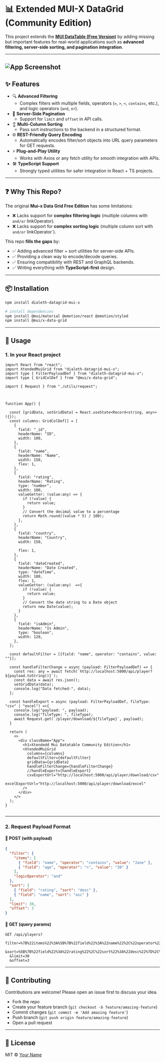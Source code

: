 # 📊 Extended MUI-X DataGrid (Community Edition) 

This project extends the **[MUI DataTable (Free Version)](https://mui.com/x/react-data-grid/)** by adding missing but important features for real-world applications such as **advanced filtering, server-side sorting, and pagination integration**.

---
![App Screenshot](docs/datatable3.png)
---

## ✨ Features

- 🔍 **Advanced Filtering**  
  - Complex filters with multiple fields, operators (`=`, `>`, `<`, `contains`, etc.), and logic operators (`and`, `or`).  
- 📑 **Server-Side Pagination**  
  - Support for `limit` and `offset` in API calls.  
- ↕ **Multi-Column Sorting**  
  - Pass sort instructions to the backend in a structured format.  
- 🌐 **REST-Friendly Query Encoding**  
  - Automatically encodes filter/sort objects into URL query parameters for GET requests.  
- ⚡ **Plug-and-Play Utility**  
  - Works with Axios or any fetch utility for smooth integration with APIs.  
- 🛠️ **TypeScript Support**  
  - Strongly typed utilities for safer integration in React + TS projects.

---

## ❓ Why This Repo?

The original **Mui-x Data Grid Free Edition** has some limitations:
- ❌ Lacks support for **complex filtering logic** (multiple columns with `and/or` linkOperator).  
- ❌ Lacks support for **complex sorting logic** (multiple column sort with `and/or` linkOperator`).  


This repo **fills the gaps** by:
- ✅ Adding advanced filter + sort utilities for server-side APIs.  
- ✅ Providing a clean way to encode/decode queries.  
- ✅ Ensuring compatibility with REST and GraphQL backends.  
- ✅ Writing everything with **TypeScript-first** design.  

---

## 📦 Installation

```bash
npm install dialeth-datagrid-mui-x

# install dependencies
npm install @mui/material @emotion/react @emotion/styled
npm install @mui/x-data-grid

```

---

## 🚀 Usage

### 1. In your React project

```tsx
import React from "react";
import XtendedMuiGrid from "dialeth-datagrid-mui-x";
import type { FilterPayloadDef } from "dialeth-datagrid-mui-x";
import type { GridColDef } from "@mui/x-data-grid";

import { Request } from "./utils/request";



function App() {

  const [gridData, setGridData] = React.useState<Record<string, any>>({});
  const columns: GridColDef[] = [
    {
      field: "_id",
      headerName: "ID",
      width: 100,
    },
    {
      field: "name",
      headerName: "Name",
      width: 150,
      flex: 1,
    },
    {
      field: "rating",
      headerName: "Rating",
      type: "number",
      width: 100,
      valueGetter: (value:any) => {
        if (!value) {
          return value;
        }
        // Convert the decimal value to a percentage
        return Math.round((value * 5) / 100);
      },
    },
    {
      field: "country",
      headerName: "Country",
      width: 150,
  
      flex: 1,
    },
    {
      field: "dateCreated",
      headerName: "Date Created",
      type: "dateTime",
      width: 180,
      flex: 1,
      valueGetter: (value:any)  =>{
        if (!value) {
          return value;
        }
        // Convert the date string to a Date object
        return new Date(value);
      }
    },
    {
      field: "isAdmin",
      headerName: "Is Admin",
      type: "boolean",
      width: 120,
    },
  ];
  
  const defaultFilter = [{field: "name", operator: "contains", value: ""}];

  const handleFilterChange = async (payload: FilterPayloadDef) => {
    const res: any = await fetch(`http://localhost:5000/api/player?${payload.toString()}`);
    const data = await res.json();
    setGridData(data);
    console.log("Data fetched:", data);
  };
  
  const handleExport = async (payload: FilterPayloadDef, fileType: "csv" | "excel") =>{
    console.log("payload: ", payload);
    console.log("fileType: ", fileType);
    await Request.get(`/player/download/${fileType}`, payload);
  }

  return (
    <>
      <div className="App">
        <h1>Xtendedd Mui Datatable Community Edition</h1>
        <XtendedMuiGrid
          columns={columns}
          defaultFilter={defaultFilter}
          gridData={gridData}
          handleFilterChange={handleFilterChange}
          //handleExport={handleExport}
          csvExportUrl="http://localhost:5000/api/player/download/csv"
          excelExportUrl="http://localhost:5000/api/player/download/excel"
        />
      </div>
    </>
  );
}


```

---

### 2. Request Payload Format

#### 🔹 POST (with payload)

```json
{
  "filter": {
    "items": [
      { "field": "name", "operator": "contains", "value": "Jane" },
      { "field": "age", "operator": ">", "value": "30" }
    ],
    "logicOperator": "and"
  },
  "sort": [
    { "field": "rating", "sort": "desc" },
    { "field": "name", "sort": "asc" }
  ],
  "limit": 30,
  "offset": 3
}
```

#### 🔹 GET (query params)

```
GET /api/players?
  filter=%7B%22items%22%3A%5B%7B%22field%22%3A%22name%22%2C%22operator%22%3A%22contains%22%2C%22value%22%3A%22Jane%22%7D%2C%7B%22field%22%3A%22age%22%2C%22operator%22%3A%22%3E%22%2C%22value%22%3A%2230%22%7D%5D%2C%22logicOperator%22%3A%22and%22%7D
  &sort=%5B%7B%22field%22%3A%22rating%22%2C%22sort%22%3A%22desc%22%7D%2C%7B%22field%22%3A%22name%22%2C%22sort%22%3A%22asc%22%7D%5D
  &limit=30
  &offset=3
```

---


## 🤝 Contributing

Contributions are welcome! Please open an issue first to discuss your idea.  
- Fork the repo  
- Create your feature branch (`git checkout -b feature/amazing-feature`)  
- Commit changes (`git commit -m 'Add amazing feature'`)  
- Push branch (`git push origin feature/amazing-feature`)  
- Open a pull request  

---

## 📜 License

MIT © [Your Name](https://github.com/aymarc)
